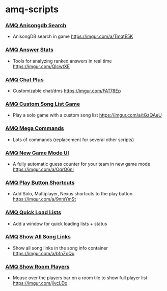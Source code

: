 # amq-scripts

### [AMQ Anisongdb Search](https://github.com/kempanator/amq-scripts/raw/main/amqAnisongdbSearch.user.js)
- AnisongDB search in game https://imgur.com/a/TmqtE5K

### [AMQ Answer Stats](https://github.com/kempanator/amq-scripts/raw/main/amqAnswerStats.user.js)
- Tools for analyzing ranked answers in real time https://imgur.com/QIcwtXE

### [AMQ Chat Plus](https://github.com/kempanator/amq-scripts/raw/main/amqChatPlus.user.js)
- Customizable chat/dms https://imgur.com/FAT78Ep

### [AMQ Custom Song List Game](https://github.com/kempanator/amq-scripts/raw/main/amqCustomSongListGame.user.js)
- Play a solo game with a custom song list https://imgur.com/a/tGzQAeU

### [AMQ Mega Commands](https://github.com/kempanator/amq-scripts/raw/main/amqMegaCommands.user.js)
- Lots of commands (replacement for several other scripts)

### [AMQ New Game Mode UI](https://github.com/kempanator/amq-scripts/raw/main/amqNewGameModeUI.user.js)
- A fully automatic guess counter for your team in new game mode https://imgur.com/a/OqrQ6nI

### [AMQ Play Button Shortcuts](https://github.com/kempanator/amq-scripts/raw/main/amqPlayButtonShortcuts.user.js)
- Add Solo, Multiplayer, Nexus shortcuts to the play button https://imgur.com/a/9nmYmSt

### [AMQ Quick Load Lists](https://github.com/kempanator/amq-scripts/raw/main/amqQuickLoadLists.user.js)
- Add a window for quick loading lists + status

### [AMQ Show All Song Links](https://github.com/kempanator/amq-scripts/raw/main/amqShowAllSongLinks.user.js)
- Show all song links in the song info container https://imgur.com/a/bfnZoQu

### [AMQ Show Room Players](https://github.com/kempanator/amq-scripts/raw/main/amqShowRoomPlayers.user.js)
- Mouse over the players bar on a room tile to show full player list https://imgur.com/jivcLDo
